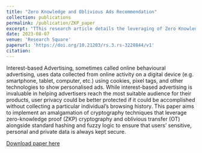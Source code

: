 ```yaml
---
title: "Zero Knowledge and Oblivious Ads Recommendation"
collection: publications
permalink: /publication/ZKP_paper
excerpt: "TThis research article details the leveraging of Zero Knowledge Proofs and Oblivious Transfer communication to allow for Ads targeting without revealing any user information<br/><img src='/images/zkp.png'>"
date: 2023-08-07
venue: 'Research Square'
paperurl: 'https://doi.org/10.21203/rs.3.rs-3228844/v1'
citation: 
---
```

Interest-based Advertising, sometimes called online behavioural advertising, uses data collected from online activity on a digital device (e.g. smartphone, tablet, computer, etc.) using cookies, pixel tags, and other technologies to show personalised ads. While interest-based advertising is invaluable in helping advertisers reach the most suitable audience for their products, user privacy could be better protected if it could be accomplished without collecting a particular individual’s browsing history. This paper aims to implement an amalgamation of cryptography techniques that leverage zero-knowledge proof (ZKP) cryptography and oblivious transfer (OT) alongside standard hashing and fuzzy logic to ensure that users’ sensitive, personal and private data is always kept secure.

[Download paper here](https://doi.org/10.21203/rs.3.rs-3228844/v1)
